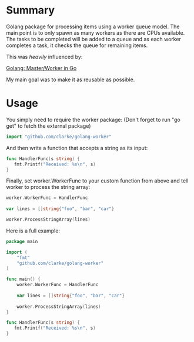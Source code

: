# Summary

Golang package for processing items using a worker queue model. The main point is to only spawn as many workers as there are CPUs available. The tasks to be completed will be added to a queue and as each worker completes a task, it checks the queue for remaining items.

This was *heavily* influenced by:

[Golang: Master/Worker in Go](http://devcry.heiho.net/2012/07/golang-masterworker-in-go.html)

My main goal was to make it as reusable as possible.

# Usage

You simply need to require the worker package: (Don't forget to run "go get" to fetch the external package)

```go
import "github.com/clarke/golang-worker"
```

And then write a function that accepts a string as its input:

```go
func HandlerFunc(s string) {
   fmt.Printf("Received: %s\n", s) 
}
```

Finally, set worker.WorkerFunc to your custom function from above and tell worker to process the string array:

```go
worker.WorkerFunc = HandlerFunc
    
var lines = []string{"foo", "bar", "car"}

worker.ProcessStringArray(lines)
```

Here is a full example:

```go
package main

import (
    "fmt"
    "github.com/clarke/golang-worker"
)

func main() {
    worker.WorkerFunc = HandlerFunc
    
    var lines = []string{"foo", "bar", "car"}
    
    worker.ProcessStringArray(lines)
}

func HandlerFunc(s string) {
   fmt.Printf("Received: %s\n", s)
}
```
